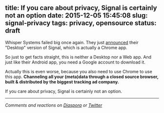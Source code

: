 title: If you care about privacy, Signal is certainly not an option
date: 2015-12-05 15:45:08
slug: signal-privacy
tags: privacy, opensource
status: draft
---

Whisper Systems failed big once again. They just [announced](https://whispersystems.org/blog/signal-desktop/) their "Desktop" version of Signal, which is actually a Chrome app.

So just to get facts straight, this is neither a Desktop nor a Web app. And just like their Android app, you need a Google account to download it.

Actually this is even worse, because you also need to use Chrome to use this app. **Channeling all your (meta)data through a closed source browser, built & distributed by the biggest tracking ad company.**

If you care about privacy, Signal is certainly not an option.

<hr />

*Comments and reactions on [Diaspora](https://librenet.gr/posts/497875) or [Twitter](https://twitter.com/comzeradd/status/673940185692905476)*

